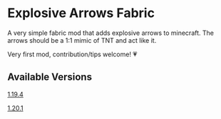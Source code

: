 # Explosive Arrows Fabric

A very simple fabric mod that adds explosive arrows to minecraft. The arrows should be a 1:1 mimic of TNT and act like it.

Very first mod, contribution/tips welcome! :heartpulse:

## Available Versions

[1.19.4](https://modrinth.com/mod/explosive-arrows-tnt-arrows/version/1.0.0)

[1.20.1](https://modrinth.com/mod/explosive-arrows-tnt-arrows/version/RLhqofvC)
